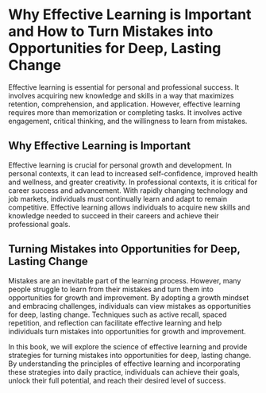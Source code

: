 Why Effective Learning is Important and How to Turn Mistakes into Opportunities for Deep, Lasting Change
==================================================================================================================================

Effective learning is essential for personal and professional success. It involves acquiring new knowledge and skills in a way that maximizes retention, comprehension, and application. However, effective learning requires more than memorization or completing tasks. It involves active engagement, critical thinking, and the willingness to learn from mistakes.

Why Effective Learning is Important
-----------------------------------

Effective learning is crucial for personal growth and development. In personal contexts, it can lead to increased self-confidence, improved health and wellness, and greater creativity. In professional contexts, it is critical for career success and advancement. With rapidly changing technology and job markets, individuals must continually learn and adapt to remain competitive. Effective learning allows individuals to acquire new skills and knowledge needed to succeed in their careers and achieve their professional goals.

Turning Mistakes into Opportunities for Deep, Lasting Change
------------------------------------------------------------

Mistakes are an inevitable part of the learning process. However, many people struggle to learn from their mistakes and turn them into opportunities for growth and improvement. By adopting a growth mindset and embracing challenges, individuals can view mistakes as opportunities for deep, lasting change. Techniques such as active recall, spaced repetition, and reflection can facilitate effective learning and help individuals turn mistakes into opportunities for growth and improvement.

In this book, we will explore the science of effective learning and provide strategies for turning mistakes into opportunities for deep, lasting change. By understanding the principles of effective learning and incorporating these strategies into daily practice, individuals can achieve their goals, unlock their full potential, and reach their desired level of success.
